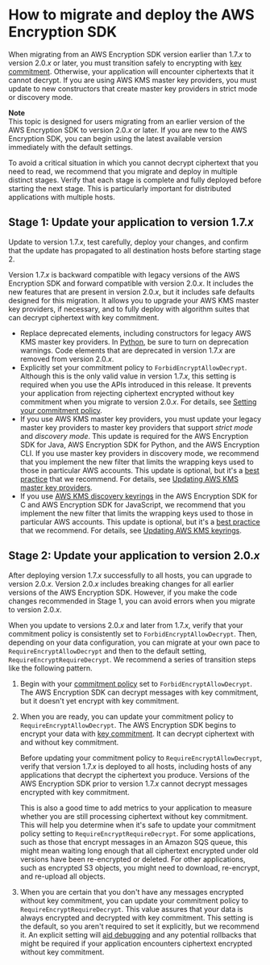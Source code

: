 # How to migrate and deploy the AWS Encryption SDK<a name="migration-guide"></a>

When migrating from an AWS Encryption SDK version earlier than 1\.7\.*x* to version 2\.0\.*x* or later, you must transition safely to encrypting with [key commitment](concepts.md#key-commitment)\. Otherwise, your application will encounter ciphertexts that it cannot decrypt\. If you are using AWS KMS master key providers, you must update to new constructors that create master key providers in strict mode or discovery mode\.

**Note**  
This topic is designed for users migrating from an earlier version of the AWS Encryption SDK to version 2\.0\.*x* or later\. If you are new to the AWS Encryption SDK, you can begin using the latest available version immediately with the default settings\.

To avoid a critical situation in which you cannot decrypt ciphertext that you need to read, we recommend that you migrate and deploy in multiple distinct stages\. Verify that each stage is complete and fully deployed before starting the next stage\. This is particularly important for distributed applications with multiple hosts\.

## Stage 1: Update your application to version 1\.7\.*x*<a name="migrate-stage1"></a>

Update to version 1\.7\.*x*, test carefully, deploy your changes, and confirm that the update has propagated to all destination hosts before starting stage 2\.

Version 1\.7\.*x* is backward compatible with legacy versions of the AWS Encryption SDK and forward compatible with version 2\.0\.*x*\. It includes the new features that are present in version 2\.0\.*x*, but it includes safe defaults designed for this migration\. It allows you to upgrade your AWS KMS master key providers, if necessary, and to fully deploy with algorithm suites that can decrypt ciphertext with key commitment\.
+ Replace deprecated elements, including constructors for legacy AWS KMS master key providers\. In [Python](https://docs.python.org/3/library/warnings.html), be sure to turn on deprecation warnings\. Code elements that are deprecated in version 1\.7\.*x* are removed from version 2\.0\.*x*\. 
+ Explicitly set your commitment policy to `ForbidEncryptAllowDecrypt`\. Although this is the only valid value in version 1\.7\.*x*, this setting is required when you use the APIs introduced in this release\. It prevents your application from rejecting ciphertext encrypted without key commitment when you migrate to version 2\.0\.*x*\. For details, see [Setting your commitment policy](migrate-commitment-policy.md)\.
+ If you use AWS KMS master key providers, you must update your legacy master key providers to master key providers that support *strict mode* and *discovery mode*\. This update is required for the AWS Encryption SDK for Java, AWS Encryption SDK for Python, and the AWS Encryption CLI\. If you use master key providers in discovery mode, we recommend that you implement the new filter that limits the wrapping keys used to those in particular AWS accounts\. This update is optional, but it's a [best practice](best-practices.md) that we recommend\. For details, see [Updating AWS KMS master key providers](migrate-mkps-v2.md)\. 
+ If you use [AWS KMS discovery keyrings](use-kms-keyring.md#kms-keyring-discovery) in the AWS Encryption SDK for C and AWS Encryption SDK for JavaScript, we recommend that you implement the new filter that limits the wrapping keys used to those in particular AWS accounts\. This update is optional, but it's a [best practice](best-practices.md) that we recommend\. For details, see [Updating AWS KMS keyrings](migrate-keyrings-v2.md)\.

## Stage 2: Update your application to version 2\.0\.*x*<a name="migrate-stage2"></a>

After deploying version 1\.7\.*x* successfully to all hosts, you can upgrade to version 2\.0\.*x*\. Version 2\.0\.*x* includes breaking changes for all earlier versions of the AWS Encryption SDK\. However, if you make the code changes recommended in Stage 1, you can avoid errors when you migrate to version 2\.0\.*x*\.

When you update to versions 2\.0\.*x* and later from 1\.7\.*x*, verify that your commitment policy is consistently set to `ForbidEncryptAllowDecrypt`\. Then, depending on your data configuration, you can migrate at your own pace to `RequireEncryptAllowDecrypt` and then to the default setting, `RequireEncryptRequireDecrypt`\. We recommend a series of transition steps like the following pattern\.

1. Begin with your [commitment policy](migrate-commitment-policy.md) set to `ForbidEncryptAllowDecrypt`\. The AWS Encryption SDK can decrypt messages with key commitment, but it doesn't yet encrypt with key commitment\.

1. When you are ready, you can update your commitment policy to `RequireEncryptAllowDecrypt`\. The AWS Encryption SDK begins to encrypt your data with [key commitment](concepts.md#key-commitment)\. It can decrypt ciphertext with and without key commitment\. 

   Before updating your commitment policy to `RequireEncryptAllowDecrypt`, verify that version 1\.7\.*x* is deployed to all hosts, including hosts of any applications that decrypt the ciphertext you produce\. Versions of the AWS Encryption SDK prior to version 1\.7\.*x* cannot decrypt messages encrypted with key commitment\.

   This is also a good time to add metrics to your application to measure whether you are still processing ciphertext without key commitment\. This will help you determine when it's safe to update your commitment policy setting to `RequireEncryptRequireDecrypt`\. For some applications, such as those that encrypt messages in an Amazon SQS queue, this might mean waiting long enough that all ciphertext encrypted under old versions have been re\-encrypted or deleted\. For other applications, such as encrypted S3 objects, you might need to download, re\-encrypt, and re\-upload all objects\.

1. When you are certain that you don't have any messages encrypted without key commitment, you can update your commitment policy to `RequireEncryptRequireDecrypt`\. This value assures that your data is always encrypted and decrypted with key commitment\. This setting is the default, so you aren't required to set it explicitly, but we recommend it\. An explicit setting will [aid debugging](troubleshooting-migration.md) and any potential rollbacks that might be required if your application encounters ciphertext encrypted without key commitment\. 